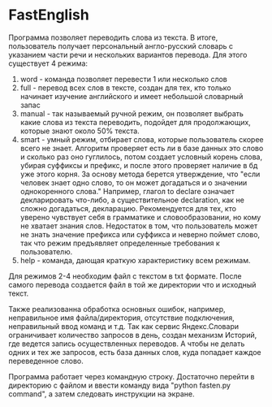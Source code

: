 # FastEnglish
Программа позволяет переводить слова из текста. В итоге, пользователь получает персональный англо-русский словарь с указанием части речи и нескольких вариантов перевода. Для этого существует 4 режима:
1) word - команда позволяет перевести 1 или несколько слов
2) full - перевод всех слов в тексте, создан для тех, кто только начинает изучение английского и имеет небольшой словарный запас
3) manual - так называемый ручной режим, он позволяет выбрать какие слова из текста переводить, подойдет для продолжающих, которые знают около 50% текста. 
4) smart - умный режим, отбирает слова, которые пользователь скорее всего  не знает. Алгоритм проверяет есть ли в базе данных это слово и сколько раз оно гуглилось, потом создает условный корень слова, убирая суффиксы и префикс, и после этого проверяет наличие в бд уже этого корня.  За основу метода берется утверждение, что "если человек знает одно слово, то он может догадаться и о значении однокоренного слова." Например, глагол to declare означает декларировать что-либо, а существительное declaration, как не сложно догадаться, декларацию. Рекомендуется для тех, кто уверено чувствует себя в грамматике и словообразовании, но кому не хватает знания слов. Недостаток в том, что пользователь может не знать значение префикса или суффикса и неверно поймет слово, так что режим предъявляет определенные требования к пользователю. 
5) help - команда, дающая краткую характеристику всем режимам.

Для режимов 2-4 необходим файл с текстом в txt формате. После самого перевода создается файл в той же директории что и исходный текст.  

Также реализованна обработка основных ошибок, например, неправильное имя файла/директория, отсутствие подключения, неправильный ввод команд и т.д. Так как сервис Яндекс.Словари ограничивает количество запросов в день, создан механизм Историй, где ведется запись осуществленных переводов. А чтобы не делать одних и тех же запросов, есть база данных слов, куда попадает каждое переведенное слово. 

Программа работает через командную строку. Достаточно перейти в директорию с файлом и ввести команду вида "python fasten.py command", а затем следовать инструкции на экране.
